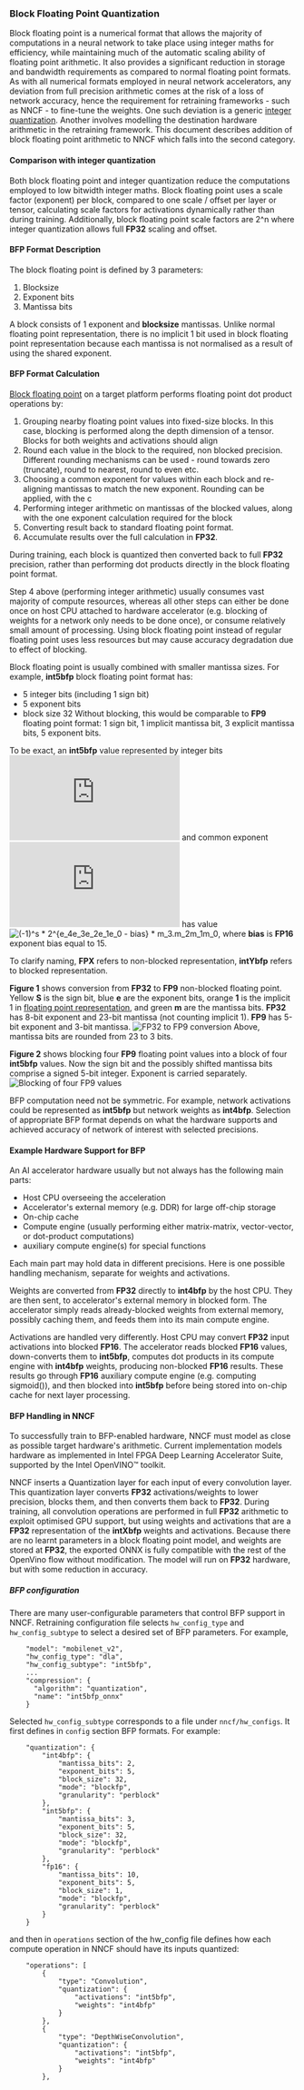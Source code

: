 
### Block Floating Point Quantization
Block floating point is a numerical format that allows the majority of computations in a neural network to take place using integer maths for efficiency, while maintaining much of the automatic scaling ability of floating point arithmetic. It also provides a significant reduction in storage and bandwidth requirements as compared to normal floating point formats. As with all numerical formats employed in neural network accelerators, any deviation from full precision arithmetic comes at the risk of a loss of network accuracy, hence the requirement for retraining frameworks - such as NNCF - to fine-tune the weights. One such deviation is a generic [integer quantization](Quantization.md). Another involves modelling the destination hardware arithmetic in the retraining framework. This document describes addition of block floating point arithmetic to NNCF which falls into the second category.

#### Comparison with integer quantization
Both block floating point and integer quantization reduce the computations employed to low bitwidth integer maths. Block floating point uses a scale factor (exponent) per block, compared to one scale / offset per layer or tensor, calculating scale factors for activations dynamically rather than during training. Additionally, block floating point scale factors are 2^n where integer quantization allows full **FP32** scaling and offset. 

#### BFP Format Description
The block floating point is defined by 3 parameters:
1. Blocksize
1. Exponent bits
1. Mantissa bits

A block consists of 1 exponent and **blocksize** mantissas. Unlike normal floating point representation, there is no implicit 1 bit  used in block floating point representation because each mantissa is not normalised as a result of using the shared exponent.

#### BFP Format Calculation
[Block floating point](https://en.wikipedia.org/wiki/Block_floating_point) on a target platform performs floating point dot product operations by:
1. Grouping nearby floating point values into fixed-size blocks. In this case, blocking is performed along the depth dimension of a tensor. Blocks for both weights and activations should align
1. Round each value in the block to the required, non blocked precision. Different rounding mechanisms can be used - round towards zero (truncate), round to nearest, round to even etc.
1. Choosing a common exponent for values within each block and re-aligning mantissas to match the new exponent. Rounding can be applied, with the c
1. Performing integer arithmetic on mantissas of the blocked values, along with the one exponent calculation required for the block
1. Converting result back to standard floating point format.
1. Accumulate results over the full calculation in **FP32**.

During training, each block is quantized then converted back to full **FP32** precision, rather than performing dot products directly in the block floating point format.

Step 4 above (performing integer arithmetic) usually consumes vast majority of compute resources, whereas all other steps can either be done once on host CPU attached to hardware accelerator (e.g. blocking of weights for a network only needs to be done once), or consume relatively small amount of processing. Using block floating point instead of regular floating point uses less resources but may cause accuracy degradation due to effect of blocking.

Block floating point is usually combined with smaller mantissa sizes. For example, **int5bfp** block floating point format has:
- 5 integer bits (including 1 sign bit)
- 5 exponent bits
- block size 32
Without blocking, this would be comparable to **FP9** floating point format: 1 sign bit, 1 implicit mantissa bit, 3 explicit mantissa bits, 5 exponent bits. 

To be exact, an **int5bfp** value represented by integer bits ![sm_3m_2m_1m_0](https://latex.codecogs.com/svg.latex?sm_3m_2m_1m_0) and common exponent ![e_4e_3e_2e_1e_0](https://latex.codecogs.com/svg.latex?e_4e_3e_2e_1e_0) has value ![(-1)^s * 2^{e_4e_3e_2e_1e_0 - bias} * m_3.m_2m_1m_0](https://latex.codecogs.com/svg.latex?(-1)^s%20*%202^{e_4e_3e_2e_1e_0%20-%20bias}%20*%20m_3.m_2m_1m_0), where __bias__ is **FP16** exponent bias equal to 15.

To clarify naming, **FPX** refers to non-blocked representation, **intYbfp** refers to blocked representation.

**Figure 1** shows conversion from **FP32** to **FP9** non-blocked floating point. Yellow __S__ is the sign bit, blue __e__ are the exponent bits, orange __1__ is the implicit 1 in [floating point representation](https://en.wikipedia.org/wiki/Single-precision_floating-point_format), and green __m__ are the mantissa bits. **FP32** has 8-bit exponent and 23-bit mantissa (not counting implicit 1). **FP9** has 5-bit exponent and 3-bit mantissa.
![FP32 to FP9 conversion](../pics/bfp_figure1.png)
Above, mantissa bits are rounded from 23 to 3 bits. 

**Figure 2** shows blocking four **FP9** floating point values into a block of four **int5bfp** values. Now the sign bit and the possibly shifted mantissa bits comprise a signed 5-bit integer. Exponent is carried separately.
![Blocking of four FP9 values](../pics/bfp_figure2.png)

BFP computation need not be symmetric. For example, network activations could be represented as **int5bfp** but network weights as **int4bfp**. Selection of appropriate BFP format depends on what the hardware supports and achieved accuracy of network of interest with selected precisions.

#### Example Hardware Support for BFP
An AI accelerator hardware usually but not always has the following main parts:
- Host CPU overseeing the acceleration
- Accelerator's external memory (e.g. DDR) for large off-chip storage
- On-chip cache
- Compute engine (usually performing either matrix-matrix, vector-vector, or dot-product computations)
- auxiliary compute engine(s) for special functions

Each main part may hold data in different precisions. Here is one possible handling mechanism, separate for weights and activations. 

Weights are converted from **FP32** directly to **int4bfp** by the host CPU. They are then sent, to accelerator's external memory in blocked form. The accelerator simply reads already-blocked weights from external memory, possibly caching them, and feeds them into its main compute engine.

Activations are handled very differently. Host CPU may convert **FP32** input activations into blocked **FP16**. The accelerator reads blocked **FP16** values, down-converts them to **int5bfp**, computes dot products in its compute engine with **int4bfp** weights, producing non-blocked **FP16** results. These results go through **FP16** auxiliary compute engine (e.g. computing sigmoid()), and then blocked into **int5bfp** before being stored into on-chip cache for next layer processing.


#### BFP Handling in NNCF
To successfully train to BFP-enabled hardware, NNCF must model as close as possible target hardware's arithmetic. Current implementation models hardware as implemented in Intel FPGA Deep Learning Accelerator Suite, supported by the Intel OpenVINO™ toolkit. 

NNCF inserts a Quantization layer for each input of every convolution layer. This quantization layer converts **FP32** activations/weights to lower precision, blocks them, and then converts them back to **FP32**. During training, all convolution operations are performed in full **FP32** arithmetic to exploit optimised GPU support, but using weights and activations that are a **FP32** representation of the **intXbfp** weights and activations. Because there are no learnt parameters in a block floating point model, and weights are stored at **FP32**, the exported ONNX is fully compatible with the rest of the OpenVino flow without modification. The model will run on **FP32** hardware, but with some reduction in accuracy.

##### BFP configuration
There are many user-configurable parameters that control BFP support in NNCF. Retraining configuration file selects `hw_config_type` and `hw_config_subtype` to select a desired set of BFP parameters. For example,

```
    "model": "mobilenet_v2",
    "hw_config_type": "dla",
    "hw_config_subtype": "int5bfp",
    ...
    "compression": {
      "algorithm": "quantization",
      "name": "int5bfp_onnx"
    }
```

Selected `hw_config_subtype` corresponds to a file under `nncf/hw_configs`. It first defines in `config` section BFP formats. For example: 

```
    "quantization": {
        "int4bfp": {
            "mantissa_bits": 2,
            "exponent_bits": 5,
            "block_size": 32,
            "mode": "blockfp",
            "granularity": "perblock"
        },
        "int5bfp": {
            "mantissa_bits": 3,
            "exponent_bits": 5,
            "block_size": 32,
            "mode": "blockfp",
            "granularity": "perblock"
        },
        "fp16": {
            "mantissa_bits": 10,
            "exponent_bits": 5,
            "block_size": 1,
            "mode": "blockfp",
            "granularity": "perblock"
        }
    }
```

and then in `operations` section of the hw_config file defines how each compute operation in NNCF should have its inputs quantized:

```
    "operations": [
        {
            "type": "Convolution",
            "quantization": {
                "activations": "int5bfp",
                "weights": "int4bfp"
            }
        },
        {
            "type": "DepthWiseConvolution",
            "quantization": {
                "activations": "int5bfp",
                "weights": "int4bfp"
            }
        },
```
